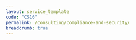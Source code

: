 ```yaml
---
layout: service_template
code: "CS16"
permalink: /consulting/compliance-and-security/
breadcrumb: true
---
```

